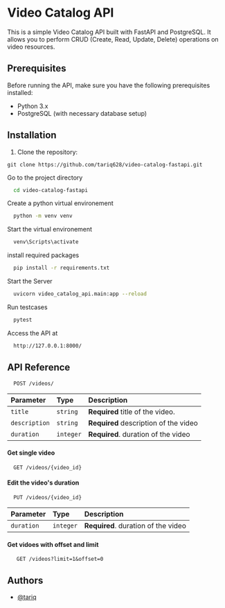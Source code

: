 # Video Catalog API

This is a simple Video Catalog API built with FastAPI and PostgreSQL. It allows you to perform CRUD (Create, Read, Update, Delete) operations on video resources.

## Prerequisites

Before running the API, make sure you have the following prerequisites installed:

- Python 3.x
- PostgreSQL (with necessary database setup)

## Installation

1. Clone the repository:

```shell
git clone https://github.com/tariq628/video-catalog-fastapi.git
```

Go to the project directory

```bash
  cd video-catalog-fastapi
```

Create a python virtual environement

```bash
  python -m venv venv
```

Start the virtual environement

```bash
  venv\Scripts\activate
```

install required packages

```bash
  pip install -r requirements.txt
```

Start the Server

```bash
  uvicorn video_catalog_api.main:app --reload
```

Run testcases

```bash
  pytest
```

Access the API at 

```bash
  http://127.0.0.1:8000/
```


## API Reference

```http
  POST /videos/
```
| Parameter | Type     | Description                       |
| :-------- | :------- | :-------------------------------- |
| `title` | `string` | **Required** title of the video.  |
| `description` | `string` | **Required** description of the video |
| `duration` | `integer` | **Required**. duration of the video |

#### Get single video

```http
  GET /videos/{video_id}
```


#### Edit the video's duration

```http
  PUT /videos/{video_id}
```
| Parameter | Type     | Description                       |
| :-------- | :------- | :-------------------------------- |
| `duration` | `integer` | **Required**. duration of the video |


#### Get vidoes with offset and limit

```http
   GET /videos?limit=1&offset=0
```

## Authors

- [@tariq](https://www.github.com/tariq628)
